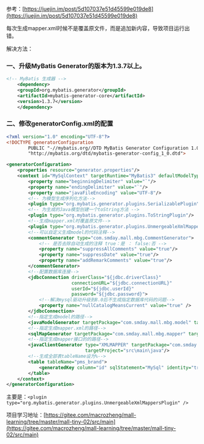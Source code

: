 参考：[https://juejin.im/post/5d107037e51d45599e019de8](https://juejin.im/post/5d107037e51d45599e019de8)

每次生成mapper.xml时候不是覆盖原文件，而是追加新内容，导致项目运行出错。

解决方法：

### 一、升级MyBatis Generator的版本为1.3.7以上。

```xml
<!-- MyBatis 生成器 -->
    <dependency>
    <groupId>org.mybatis.generator</groupId>
    <artifactId>mybatis-generator-core</artifactId>
    <version>1.3.7</version>
    </dependency>
```

### 二、修改generatorConfig.xml的配置

```xml
<?xml version="1.0" encoding="UTF-8"?>
<!DOCTYPE generatorConfiguration
        PUBLIC "-//mybatis.org//DTD MyBatis Generator Configuration 1.0//EN"
        "http://mybatis.org/dtd/mybatis-generator-config_1_0.dtd">

<generatorConfiguration>
    <properties resource="generator.properties"/>
    <context id="MySqlContext" targetRuntime="MyBatis3" defaultModelType="flat">
        <property name="beginningDelimiter" value="`"/>
        <property name="endingDelimiter" value="`"/>
        <property name="javaFileEncoding" value="UTF-8"/>
        <!-- 为模型生成序列化方法-->
        <plugin type="org.mybatis.generator.plugins.SerializablePlugin"/>
        <!-- 为生成的Java模型创建一个toString方法 -->
        <plugin type="org.mybatis.generator.plugins.ToStringPlugin"/>
        <!--生成mapper.xml时覆盖原文件-->
        <plugin type="org.mybatis.generator.plugins.UnmergeableXmlMappersPlugin" />
        <!--可以自定义生成model的代码注释-->
        <commentGenerator type="com.smday.mall.mbg.CommentGenerator">
            <!-- 是否去除自动生成的注释 true：是 ： false:否 -->
            <property name="suppressAllComments" value="true"/>
            <property name="suppressDate" value="true"/>
            <property name="addRemarkComments" value="true"/>
        </commentGenerator>
        <!--配置数据库连接-->
        <jdbcConnection driverClass="${jdbc.driverClass}"
                        connectionURL="${jdbc.connectionURL}"
                        userId="${jdbc.userId}"
                        password="${jdbc.password}">
            <!--解决mysql驱动升级到8.0后不生成指定数据库代码的问题-->
            <property name="nullCatalogMeansCurrent" value="true" />
        </jdbcConnection>
        <!--指定生成model的路径-->
        <javaModelGenerator targetPackage="com.smday.mall.mbg.model" targetProject="src\main\java"/>
        <!--指定生成mapper.xml的路径-->
        <sqlMapGenerator targetPackage="com.smday.mall.mbg.mapper" targetProject="src\main\resources"/>
        <!--指定生成mapper接口的的路径-->
        <javaClientGenerator type="XMLMAPPER" targetPackage="com.smday.mall.mbg.mapper"
                             targetProject="src\main\java"/>
        <!--生成全部表tableName设为%-->
        <table tableName="pms_brand">
            <generatedKey column="id" sqlStatement="MySql" identity="true"/>
        </table>
    </context>
</generatorConfiguration>
```

主要是：`<plugin type="org.mybatis.generator.plugins.UnmergeableXmlMappersPlugin" />`

项目学习地址：[https://gitee.com/macrozheng/mall-learning/tree/master/mall-tiny-02/src/main](https://gitee.com/macrozheng/mall-learning/tree/master/mall-tiny-02/src/main)